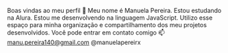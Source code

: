 Boas vindas ao meu perfil 💙
Meu nome é Manuela Pereira.
Estou estudando na Alura.
Estou me desenvolvendo na linguagem JavaScript.
Utilizo esse espaço para minha organização e compartilhamento dos meu projetos desenvolvidos.
Você pode entrar em contato comigo 📫
manu.pereira140@gmail.com
@manuelapereirx
